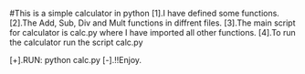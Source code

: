 #This is a simple calculator in python
[1].I have defined some functions.
[2].The Add, Sub, Div and Mult functions in diffrent files.
[3].The main script for calculator is calc.py where I have imported all other functions.
[4].To run the calculator run the script calc.py

[+].RUN: python calc.py
[-].!!Enjoy.
